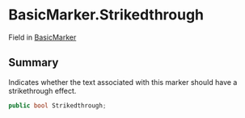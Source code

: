 # BasicMarker.Strikedthrough

Field in [BasicMarker](/docs/api/csharp/yarn.unity.markuppalette.basicmarker.md)

## Summary


Indicates whether the text associated with this marker should
have a strikethrough effect.


```csharp
public bool Strikedthrough;
```

